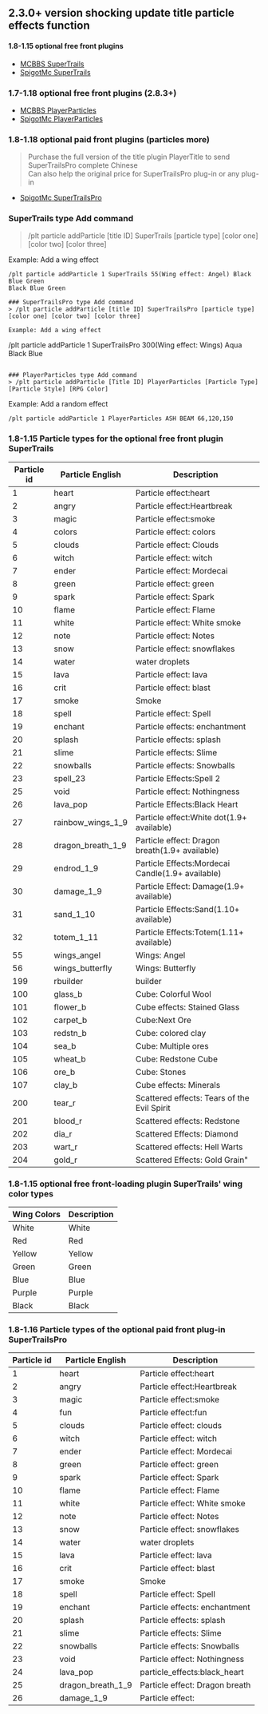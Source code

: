 ## 2.3.0+ version shocking update title particle effects function

#### 1.8-1.15 optional free front plugins
- [MCBBS SuperTrails](https://www.mcbbs.net/thread-592015-1-1.html)
- [SpigotMc SuperTrails](https://www.spigotmc.org/resources/supertrails.1879/)

### 1.7-1.18 optional free front plugins (2.8.3+)
- [MCBBS PlayerParticles](https://www.mcbbs.net/thread-960877-1-1.html)
- [SpigotMc PlayerParticles](https://www.spigotmc.org/resources/playerparticles.40261/)

### 1.8-1.18 optional paid front plugins (particles more)
>Purchase the full version of the title plugin PlayerTitle to send SuperTrailsPro complete Chinese  
Can also help the original price for SuperTrailsPro plug-in or any plug-in

- [SpigotMc SuperTrailsPro](https://www.spigotmc.org/resources/supertrailspro.52132/)

### SuperTrails type Add command
> /plt particle addParticle [title ID] SuperTrails [particle type] [color one] [color two] [color three]

Example: Add a wing effect
```
/plt particle addParticle 1 SuperTrails 55(Wing effect: Angel) Black Blue Green
Black Blue Green

### SuperTrailsPro type Add command
> /plt particle addParticle [title ID] SuperTrailsPro [particle type] [color one] [color two] [color three]

Example: Add a wing effect
```
/plt particle addParticle 1 SuperTrailsPro 300(Wing effect: Wings) Aqua Black Blue
```

### PlayerParticles type Add command
> /plt particle addParticle [Title ID] PlayerParticles [Particle Type] [Particle Style] [RPG Color]
```

Example: Add a random effect
```
/plt particle addParticle 1 PlayerParticles ASH BEAM 66,120,150
```

### 1.8-1.15 Particle types for the optional free front plugin SuperTrails
| Particle id   | Particle English   | Description                                      |
|---------------|--------------------|--------------------------------------------------|
| 1             | heart              | Particle effect:heart                            |
| 2             | angry              | Particle effect:Heartbreak                       |
| 3             | magic              | Particle effect:smoke                            |
| 4             | colors             | Particle effect: colors                          |
| 5             | clouds             | Particle effect: Clouds                          |
| 6             | witch              | Particle effect: witch                           |
| 7             | ender              | Particle effect: Mordecai                        |
| 8             | green              | Particle effect: green                           |
| 9             | spark              | Particle effect: Spark                           |
| 10            | flame              | Particle effect: Flame                           |
| 11            | white              | Particle effect: White smoke                     |
| 12            | note               | Particle effect: Notes                           |
| 13            | snow               | Particle effect: snowflakes                      |
| 14            | water              | water droplets                                   |
| 15            | lava               | Particle effect: lava                            |
| 16            | crit               | Particle effect: blast                           |
| 17            | smoke              | Smoke                                            |
| 18            | spell              | Particle effect: Spell                           |
| 19            | enchant            | Particle effects: enchantment                    |
| 20            | splash             | Particle effects: splash                         |
| 21            | slime              | Particle effects: Slime                          |
| 22            | snowballs          | Particle effects: Snowballs                      |
| 23            | spell_23           | Particle Effects:Spell 2                         |
| 25            | void               | Particle effect: Nothingness                     |
| 26            | lava_pop           | Particle Effects:Black Heart                     |
| 27            | rainbow_wings_1_9  | Particle effect:White dot(1.9+ available)        |
| 28            | dragon_breath_1_9  | Particle effect: Dragon breath(1.9+ available)   |
| 29            | endrod_1_9         | Particle Effects:Mordecai Candle(1.9+ available) |
| 30            | damage_1_9         | Particle Effect: Damage(1.9+ available)          |
| 31            | sand_1_10          | Particle Effects:Sand(1.10+ available)           |
| 32            | totem_1_11         | Particle Effects:Totem(1.11+ available)          |
| 55            | wings_angel        | Wings: Angel                                     |
| 56            | wings_butterfly    | Wings: Butterfly                                 |
| 199           | rbuilder           | builder                                          |
| 100           | glass_b            | Cube: Colorful Wool                              |
| 101           | flower_b           | Cube effects: Stained Glass                      |
| 102           | carpet_b           | Cube:Next Ore                                    |
| 103           | redstn_b           | Cube: colored clay                               |
| 104           | sea_b              | Cube: Multiple ores                              |
| 105           | wheat_b            | Cube: Redstone Cube                              |
| 106           | ore_b              | Cube: Stones                                     |
| 107           | clay_b             | Cube effects: Minerals                           |
| 200           | tear_r             | Scattered effects: Tears of the Evil Spirit      |
| 201           | blood_r            | Scattered effects: Redstone                      |
| 202           | dia_r              | Scattered Effects: Diamond                       |
| 203           | wart_r             | Scattered effects: Hell Warts                    |
| 204           | gold_r             | Scattered Effects: Gold Grain"                   |

### 1.8-1.15 optional free front-loading plugin SuperTrails' wing color types
| Wing Colors       | Description      |
|-------------------|------------------|
| White             | White            |
| Red               | Red              |
| Yellow            | Yellow           |
| Green             | Green            | 
| Blue              | Blue             | 
| Purple            | Purple           | 
| Black             | Black            | 

### 1.8-1.16 Particle types of the optional paid front plug-in SuperTrailsPro
| Particle id  | Particle English   | Description                    |
|--------------|--------------------|--------------------------------|
| 1            | heart              | Particle effect:heart          |
| 2            | angry              | Particle effect:Heartbreak     |
| 3            | magic              | Particle effect:smoke          |
| 4            | fun                | Particle effect:fun            |
| 5            | clouds             | Particle effect: clouds        |
| 6            | witch              | Particle effect: witch         |
| 7            | ender              | Particle effect: Mordecai      |
| 8            | green              | Particle effect: green         |
| 9            | spark              | Particle effect: Spark         |
| 10           | flame              | Particle effect: Flame         |
| 11           | white              | Particle effect: White smoke   |
| 12           | note               | Particle effect: Notes         |
| 13           | snow               | Particle effect: snowflakes    |
| 14           | water              | water droplets                 |
| 15           | lava               | Particle effect: lava          |
| 16           | crit               | Particle effect: blast         |
| 17           | smoke              | Smoke                          |
| 18           | spell              | Particle effect: Spell         |
| 19           | enchant            | Particle effects: enchantment  |
| 20           | splash             | Particle effects: splash       |
| 21           | slime              | Particle effects: Slime        |
| 22           | snowballs          | Particle effects: Snowballs    |
| 23           | void               | Particle effect: Nothingness   |
| 24           | lava_pop           | particle_effects:black_heart   |
| 25           | dragon_breath_1_9  | Particle effect: Dragon breath |
| 26           | damage_1_9         | Particle effect:               |